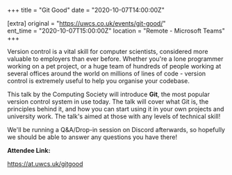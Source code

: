 +++
title = "Git Good"
date = "2020-10-07T14:00:00Z"

[extra]
original = "https://uwcs.co.uk/events/git-good/"    
ent_time = "2020-10-07T15:00:00Z"
location = "Remote - Microsoft Teams"
+++

Version control is a vital skill for computer scientists, considered more valuable to employers than ever before. Whether you're a lone programmer working on a pet project, or a huge team of hundreds of people working at several offices around the world on millions of lines of code - version control is extremely useful to help you organise your codebase.

This talk by the Computing Society will introduce **Git**, the most popular version control system in use today. The talk will cover what Git is, the principles behind it, and how you can start using it in your own projects and university work. The talk's aimed at those with any levels of technical skill\! 

We'll be running a Q\&A/Drop-in session on Discord afterwards, so hopefully we should be able to answer any questions you have there\!

**Attendee Link:**

<https://at.uwcs.uk/gitgood>

